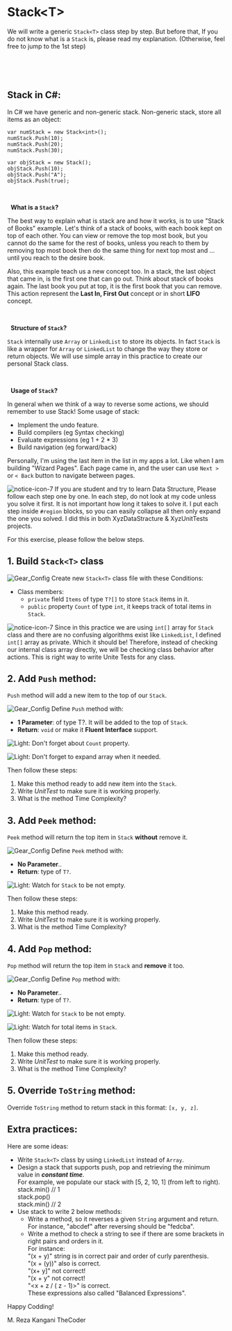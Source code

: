 # Stack\<T\>
We will write a generic `Stack<T>` class step by step. But before that, If you do not know what is a `Stack` is, please read my explanation. (Otherwise, feel free to jump to the 1st step) 

&nbsp;

&nbsp;
## Stack in C#:
In C# we have generic and non-generic stack. Non-generic stack, store all items as an object:

    var numStack = new Stack<int>();
    numStack.Push(10);
    numStack.Push(20);
    numStack.Push(30);
    
    var objStack = new Stack();
    objStack.Push(10);
    objStack.Push("A");
    objStack.Push(true);

&nbsp;

&nbsp;
**What is a `Stack`?**

The best way to explain what is stack are and how it works, is to use "Stack of Books" example.  Let's think of a stack of books, with each book kept on top of each other. You can view or remove the top most book, but you cannot do the same for the rest of books, unless you reach to them by removing top most book then do the same thing for next top most and ... until you reach to the desire book. 

Also, this example teach us a new concept too. In a stack, the last object that came in, is the first one that can go out. Think about stack of books again. The last book you put at top, it is the first book that you can remove. This action represent the **Last In, First Out** concept or in short **LIFO** concept.

&nbsp;

&nbsp;
**Structure of `Stack`?**

`Stack` internally use `Array` or `LinkedList` to store its objects. In fact `Stack` is like a wrapper for `Array` or `LinkedList` to change the way they store or return objects. 
We will use simple array in this practice to create our personal Stack class.

&nbsp;

&nbsp;
**Usage of `Stack`?**

In general when we think of a way to reverse some actions, we should remember to use Stack! Some usage of stack:
- Implement the undo feature.
- Build compilers (eg Syntax checking)
- Evaluate expressions (eg 1 + 2 * 3)
- Build navigation (eg forward/back)

Personally, I'm using the last item in the list in my apps a lot. Like when I am building "Wizard Pages". Each page came in, and the user can use `Next >` or `< Back` button to navigate between pages.


![notice-icon-7](https://user-images.githubusercontent.com/25789969/135717888-486318b4-7b6b-41ee-af24-bbeb181bb032.png) If you are student and try to learn Data Structure, Please follow each step one by one. In each step, do not look at my code unless you solve it first. It is not important how long it takes to solve it. I put each step inside `#region` blocks, so you can easily collapse all then only expand the one you solved. I did this in both XyzDataStracture & XyzUnitTests projects.

For this exercise, please follow the below steps. 

## 1. Build `Stack<T>` class
![Gear_Config](https://user-images.githubusercontent.com/25789969/136387498-f7f72a2b-7516-4c1a-a6bf-f9985d331300.png) Create new `Stack<T>` class file with these Conditions:
- Class members:
  - `private` field `Items` of type `T?[]` to store `Stack` items in it.
  - `public` property `Count` of type `int`, it keeps track of total items in `Stack`.

![notice-icon-7](https://user-images.githubusercontent.com/25789969/135717888-486318b4-7b6b-41ee-af24-bbeb181bb032.png) Since in this practice we are using `int[]` array for `Stack` class and there are no confusing algorithms exist like `LinkedList`, I defined `int[]` array as private. Which it should be! Therefore, instead of checking our internal class array directly, we will be checking class behavior after actions. This is right way to write Unite Tests for any class.

## 2. Add `Push` method:
`Push` method will add a new item to the top of our `Stack`.
 
![Gear_Config](https://user-images.githubusercontent.com/25789969/136387498-f7f72a2b-7516-4c1a-a6bf-f9985d331300.png) 
Define `Push` method with:
   - **1 Parameter**: of type T?. It will be added to the top of `Stack`.
   - **Return**: `void` or make it **Fluent Interface** support.

![Light](https://user-images.githubusercontent.com/25789969/136387819-e8790a55-7543-421f-bc1d-dae492b2b0ec.png): Don't forget about `Count` property.

![Light](https://user-images.githubusercontent.com/25789969/136387819-e8790a55-7543-421f-bc1d-dae492b2b0ec.png): Don't forget to expand array when it needed.

Then follow these steps:
   1. Make this method ready to add new item into the `Stack`.
   2. Write *UnitTest* to make sure it is working properly.
   3. What is the method Time Complexity?


## 3. Add `Peek` method:
`Peek` method will return the top item in `Stack` **without** remove it.
 
![Gear_Config](https://user-images.githubusercontent.com/25789969/136387498-f7f72a2b-7516-4c1a-a6bf-f9985d331300.png) 
Define `Peek` method with:
   - **No Parameter**..
   - **Return**: type of `T?`.

![Light](https://user-images.githubusercontent.com/25789969/136387819-e8790a55-7543-421f-bc1d-dae492b2b0ec.png): Watch for `Stack` to be not empty.

Then follow these steps:
   1. Make this method ready.
   2. Write *UnitTest* to make sure it is working properly.
   3. What is the method Time Complexity? 


## 4. Add `Pop` method:
`Pop` method will return the top item in `Stack` and **remove** it too.
 
![Gear_Config](https://user-images.githubusercontent.com/25789969/136387498-f7f72a2b-7516-4c1a-a6bf-f9985d331300.png) 
Define `Pop` method with:
   - **No Parameter**..
   - **Return**: type of `T?`.

![Light](https://user-images.githubusercontent.com/25789969/136387819-e8790a55-7543-421f-bc1d-dae492b2b0ec.png): Watch for `Stack` to be not empty.

![Light](https://user-images.githubusercontent.com/25789969/136387819-e8790a55-7543-421f-bc1d-dae492b2b0ec.png): Watch for total items in `Stack`.

Then follow these steps:
   1. Make this method ready.
   2. Write *UnitTest* to make sure it is working properly.
   3. What is the method Time Complexity? 

## 5. Override `ToString` method:
Override `ToString` method to return stack in this format: `[x, y, z]`.


## Extra practices:

Here are some ideas:

- Write `Stack<T>` class by using `LinkedList` instead of `Array`.
- Design a stack that supports push, pop and retrieving the minimum value in ***constant time***.   
For example, we populate our stack with [5, 2, 10, 1] (from left to right).  
stack.min() // 1  
stack.pop()   
stack.min() // 2  
- Use stack to write 2 below methods:
  - Write a method, so it reverses a given `String` argument and return.  
For instance, "abcdef" after reversing should be "fedcba".
  - Write a method to check a string to see if there are some brackets in right pairs and orders in it.  
For instance:  
"(x + y)" string is in correct pair and order of curly parenthesis.  
"(x + (y))" also is correct.  
"(x+ y]" not correct!  
"(x + y" not correct!  
"<x + z / ( z - 1)>" is correct.  
These expressions also called "Balanced Expressions".

Happy Codding!

M. Reza Kangani TheCoder
